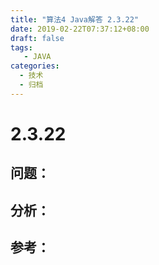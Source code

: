 ```yaml
---
title: "算法4 Java解答 2.3.22"
date: 2019-02-22T07:37:12+08:00
draft: false
tags:
   - JAVA
categories:
  - 技术
  - 归档
---
```



# 2.3.22

## 问题：


## 分析：


## 参考：


